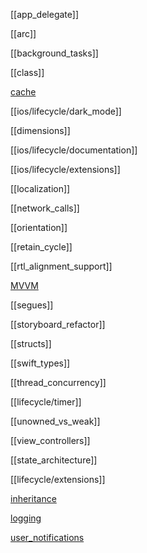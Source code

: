 [[app_delegate]]

[[arc]]

[[background_tasks]]

[[class]]

[cache](ios/lifecycle/cache.md)

[[ios/lifecycle/dark_mode]]

[[dimensions]]

[[ios/lifecycle/documentation]]

[[ios/lifecycle/extensions]]

[[localization]]

[[network_calls]]

[[orientation]]

[[retain_cycle]]

[[rtl_alignment_support]]

[MVVM](MVVM.md)

[[segues]]

[[storyboard_refactor]]

[[structs]]

[[swift_types]]

[[thread_concurrency]]

[[lifecycle/timer]]

[[unowned_vs_weak]]

[[view_controllers]]

[[state_architecture]]

[[lifecycle/extensions]]

[inheritance](inheritance.md)

[logging](logging.md)

[user_notifications](user_notifications.md)